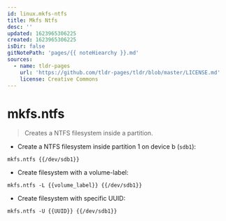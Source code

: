 ```yaml
---
id: linux.mkfs-ntfs
title: Mkfs Ntfs
desc: ''
updated: 1623965306225
created: 1623965306225
isDir: false
gitNotePath: 'pages/{{ noteHiearchy }}.md'
sources:
  - name: tldr-pages
    url: 'https://github.com/tldr-pages/tldr/blob/master/LICENSE.md'
    license: Creative Commons
---
```

# mkfs.ntfs

> Creates a NTFS filesystem inside a partition.

- Create a NTFS filesystem inside partition 1 on device b (`sdb1`):

`mkfs.ntfs {{/dev/sdb1}}`

- Create filesystem with a volume-label:

`mkfs.ntfs -L {{volume_label}} {{/dev/sdb1}}`

- Create filesystem with specific UUID:

`mkfs.ntfs -U {{UUID}} {{/dev/sdb1}}`

